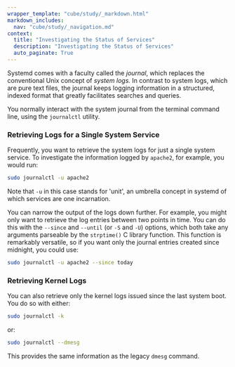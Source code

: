 ```yaml
---
wrapper_template: "cube/study/_markdown.html"
markdown_includes:
  nav: "cube/study/_navigation.md"
context:
  title: "Investigating the Status of Services"
  description: "Investigating the Status of Services"
  auto_paginate: True
---
```


Systemd comes with a faculty called the *journal*, which replaces the
conventional Unix concept of *system logs.* In contrast to system
logs, which are pure text files, the journal keeps logging information
in a structured, indexed format that greatly facilitates searches and
queries.

You normally interact with the system journal from the terminal
command line, using the `journalctl` utility.


### Retrieving Logs for a Single System Service

Frequently, you want to retrieve the system logs for just a single
system service. To investigate the information logged by `apache2`,
for example, you would run:

```bash
sudo journalctl -u apache2
```

Note that `-u` in this case stands for 'unit', an umbrella
concept in systemd of which services are one incarnation. 

You can narrow the output of the logs down further. For example, you
might only want to retrieve the log entries between two points in
time. You can do this with the `--since` and `--until` (or `-S` and
`-U`) options, which both take any arguments parseable by the
`strptime()` C library function. This function is remarkably
versatile, so if you want only the journal entries created
since midnight, you could use:

```bash
sudo journalctl -u apache2 --since today
```


### Retrieving Kernel Logs

You can also retrieve only the kernel logs issued since the last
system boot. You do so with either:

```bash
sudo journalctl -k
```

or:

```bash
sudo journalctl --dmesg
```

This provides the same information as the legacy `dmesg` command.
